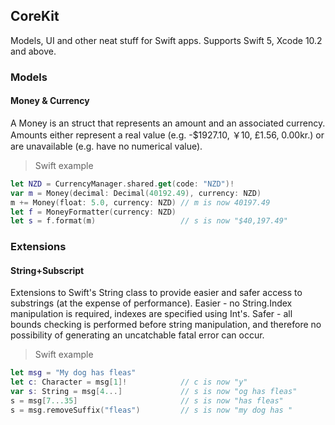 ## CoreKit

Models, UI and other neat stuff for Swift apps. Supports Swift 5, Xcode 10.2 and above.

### Models

#### Money & Currency

A Money is an struct that represents an amount and an associated currency. Amounts either represent a real value
 (e.g. -$1927.10, ￥10, £1.56, 0.00kr.) or are unavailable (e.g. have no numerical value).

> Swift example

```swift
let NZD = CurrencyManager.shared.get(code: "NZD")!
var m = Money(decimal: Decimal(40192.49), currency: NZD)
m += Money(float: 5.0, currency: NZD) // m is now 40197.49
let f = MoneyFormatter(currency: NZD)
let s = f.format(m)                   // s is now "$40,197.49"
```

### Extensions

#### String+Subscript

Extensions to Swift's String class to provide easier and safer access to substrings (at the expense of performance). Easier - no String.Index manipulation is required, indexes are specified using Int's. Safer - all bounds checking is
 performed before string manipulation, and therefore no possibility of generating an uncatchable fatal error can occur.

> Swift example

```swift
let msg = "My dog has fleas"
let c: Character = msg[1]!            // c is now "y"
var s: String = msg[4...]             // s is now "og has fleas"
s = msg[7...35]                       // s is now "has fleas"
s = msg.removeSuffix("fleas")         // s is now "my dog has "
```
